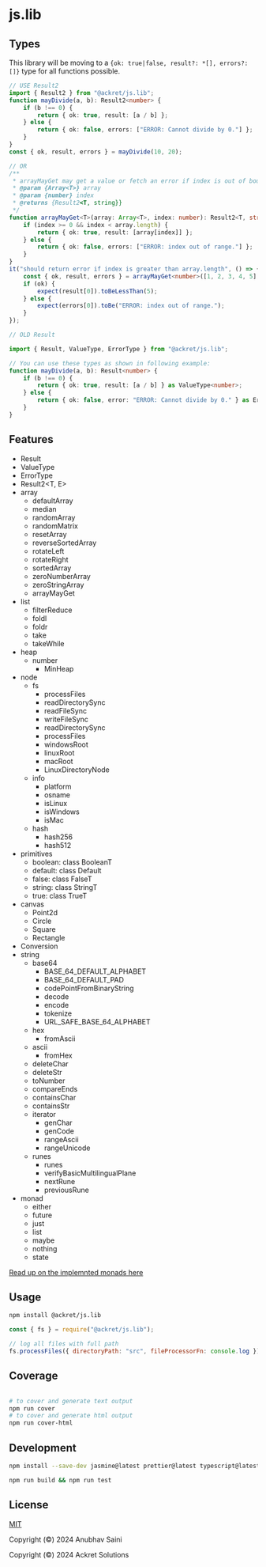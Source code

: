 # js.lib

## Types

This library will be moving to a `{ok: true|false, result?: *[], errors?: []}` type for all functions possible.

```typescript
// USE Result2
import { Result2 } from "@ackret/js.lib";
function mayDivide(a, b): Result2<number> {
    if (b !== 0) {
        return { ok: true, result: [a / b] };
    } else {
        return { ok: false, errors: ["ERROR: Cannot divide by 0."] };
    }
}
const { ok, result, errors } = mayDivide(10, 20);

// OR
/**
 * arrayMayGet may get a value or fetch an error if index is out of bounds.
 * @param {Array<T>} array
 * @param {number} index
 * @returns {Result2<T, string}}
 */
function arrayMayGet<T>(array: Array<T>, index: number): Result2<T, string> {
    if (index >= 0 && index < array.length) {
        return { ok: true, result: [array[index]] };
    } else {
        return { ok: false, errors: ["ERROR: index out of range."] };
    }
}
it("should return error if index is greater than array.length", () => {
    const { ok, result, errors } = arrayMayGet<number>([1, 2, 3, 4, 5], 6);
    if (ok) {
        expect(result[0]).toBeLessThan(5);
    } else {
        expect(errors[0]).toBe("ERROR: index out of range.");
    }
});

// OLD Result

import { Result, ValueType, ErrorType } from "@ackret/js.lib";

// You can use these types as shown in following example:
function mayDivide(a, b): Result<number> {
    if (b !== 0) {
        return { ok: true, result: [a / b] } as ValueType<number>;
    } else {
        return { ok: false, error: "ERROR: Cannot divide by 0." } as ErrorType;
    }
}
```

## Features

-   Result<T>
-   ValueType<T>
-   ErrorType
-   Result2<T, E>
-   array
    -   defaultArray
    -   median
    -   randomArray
    -   randomMatrix
    -   resetArray
    -   reverseSortedArray
    -   rotateLeft
    -   rotateRight
    -   sortedArray
    -   zeroNumberArray
    -   zeroStringArray
    -   arrayMayGet<T>
-   list
    -   filterReduce
    -   foldl
    -   foldr
    -   take
    -   takeWhile
-   heap
    -   number
        -   MinHeap
-   node
    -   fs
        -   processFiles
        -   readDirectorySync
        -   readFileSync
        -   writeFileSync
        -   readDirectorySync
        -   processFiles
        -   windowsRoot
        -   linuxRoot
        -   macRoot
        -   LinuxDirectoryNode
    -   info
        -   platform
        -   osname
        -   isLinux
        -   isWindows
        -   isMac
    -   hash
        -   hash256
        -   hash512
-   primitives
    -   boolean: class BooleanT
    -   default: class Default
    -   false: class FalseT
    -   string: class StringT
    -   true: class TrueT
-   canvas
    -   Point2d
    -   Circle
    -   Square
    -   Rectangle
-   Conversion
-   string
    -   base64
        -   BASE_64_DEFAULT_ALPHABET
        -   BASE_64_DEFAULT_PAD
        -   codePointFromBinaryString
        -   decode
        -   encode
        -   tokenize
        -   URL_SAFE_BASE_64_ALPHABET
    -   hex
        -   fromAscii
    -   ascii
        -   fromHex
    -   deleteChar
    -   deleteStr
    -   toNumber
    -   compareEnds
    -   containsChar
    -   containsStr
    -   iterator
        -   genChar
        -   genCode
        -   rangeAscii
        -   rangeUnicode
    -   runes
        -   runes
        -   verifyBasicMultilingualPlane
        -   nextRune
        -   previousRune
-   monad
    -   either
    -   future
    -   just
    -   list
    -   maybe
    -   nothing
    -   state

[Read up on the implemnted monads here](./src/functional/monad.md)

## Usage

```bash
npm install @ackret/js.lib
```

```javascript
const { fs } = require("@ackret/js.lib");

// log all files with full path
fs.processFiles({ directoryPath: "src", fileProcessorFn: console.log });
```

## Coverage

```bash

# to cover and generate text output
npm run cover
# to cover and generate html output
npm run cover-html

```

## Development

```bash
npm install --save-dev jasmine@latest prettier@latest typescript@latest @types/jasmine@latest @types/node@latest

npm run build && npm run test
```

## License

[MIT](./LICENSE)

Copyright (&copy;) 2024 Anubhav Saini

Copyright (&copy;) 2024 Ackret Solutions
